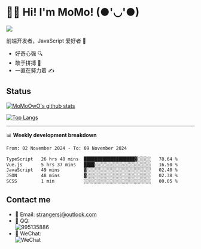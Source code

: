 # 👨‍🎓 Hi! I'm MoMo! (●'◡'●)

[![](https://img.shields.io/badge/-@MoMoOwO-%23181717?style=flat-square&logo=github)](https://github.com/MoMoOwO)

前端开发者，JavaScript 爱好者 💖
- 好奇心强 🔍
- 敢于拼搏 💪
- 一直在努力着 ✍

## Status

[![MoMoOwO's github stats](https://github-readme-stats.vercel.app/api?username=MoMoOwO&show_icons=true&theme=tokyonight)](https://github.com/MoMoOwO)

[![Top Langs](https://github-readme-stats.vercel.app/api/top-langs/?username=MoMoOwO&layout=compact&theme=tokyonight)](https://github.com/MoMoOwO)

---

📊 **Weekly development breakdown**

<!--START_SECTION:waka-->

```txt
From: 02 November 2024 - To: 09 November 2024

TypeScript   26 hrs 48 mins  ███████████████████▓░░░░░   78.64 %
Vue.js       5 hrs 37 mins   ████░░░░░░░░░░░░░░░░░░░░░   16.50 %
JavaScript   49 mins         ▓░░░░░░░░░░░░░░░░░░░░░░░░   02.40 %
JSON         48 mins         ▓░░░░░░░░░░░░░░░░░░░░░░░░   02.38 %
SCSS         1 min           ░░░░░░░░░░░░░░░░░░░░░░░░░   00.05 %
```

<!--END_SECTION:waka-->

## Contact me

- 📧 Email: strangersj@outlook.com
- 🐧 QQ:  
  ![995135886](https://i.loli.net/2020/11/27/Yx6eDSQi34Va5IA.jpg)
- 💭 WeChat:  
  ![WeChat](https://i.loli.net/2020/11/27/wWX6uVoIQqig5KP.jpg)
  
